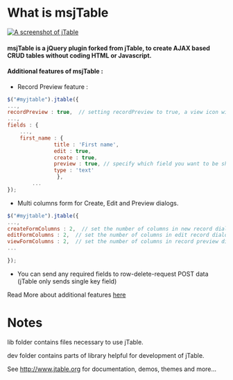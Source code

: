 What is msjTable
======



[![A screenshot of jTable](https://raw.githubusercontent.com/hikalkan/jtable/master/screenshot.png)](http://jtable.org/)

#### msjTable is a jQuery plugin forked from jTable, to create AJAX based CRUD tables without coding HTML or Javascript.

#### Additional features of msjTable :

* Record Preview feature :
```javascript
$("#myjtable").jtable({
...,
recordPreview : true,  // setting recordPreview to true, a view icon will appeare beside edit icon in each row
...,
fields : {
    ...,
    first_name : {
               title : 'First name',
               edit : true,
               create : true,
               preview : true, // specify which field you want to be shown in preview dialog
               type : 'text'
                },
        ...
});

```

* Multi columns form for Create, Edit and Preview dialogs.
```javascript
$("#myjtable").jtable({
...,
createFormColumns : 2,  // set the number of columns in new record dialog
editFormColumns : 2,  // set the number of columns in edit record dialog
viewFormColumns : 2,  // set the number of columns in record preview dialog
...

});
```

* You can send any required fields to row-delete-request POST data (jTable only sends single key field)








Read More about additional features [here](https://m-shaeri.ir/blog/jquery-jtable-awesome-full-featured-plugin-for-crud-table/)

Notes
======

lib folder contains files necessary to use jTable.

dev folder contains parts of library helpful for development of jTable.

See http://www.jtable.org for documentation, demos, themes and more...
